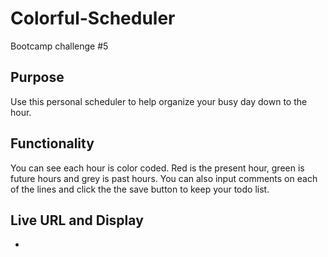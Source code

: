 # Colorful-Scheduler
Bootcamp challenge #5

## Purpose
Use this personal scheduler to help organize your busy day down to the hour.

## Functionality
You can see each hour is color coded. Red is the present hour, green is future hours and grey is past hours.
You can also input comments on each of the lines and click the the save button to keep your todo list.

## Live URL and Display
-


